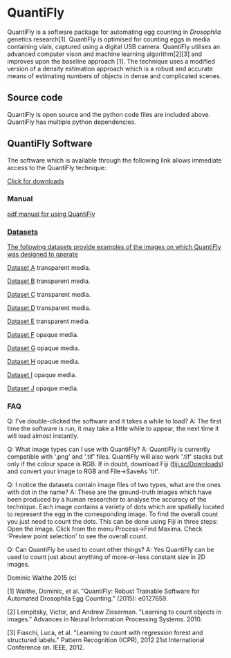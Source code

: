<html>


<head>
</head>
<body>
<H1>QuantiFly</H1>
<p> QuantiFly is a software package for automating egg counting in  <i>Drosophila</i> genetics research[1]. QuantiFly is optimised for counting eggs in media containing vials, captured using a digital USB camera. QuantiFly utilises an advanced computer vison and machine learning algorithm[2][3] and improves upon the baseline approach [1]. The technique uses a modified version of a density estimation approach which is a robust and accurate means of estimating numbers of objects in dense and complicated scenes.
<H2>Source code</H2>
<p>QuantiFly is open source and the python code files are included above. QuantiFly has multiple python dependencies.</p>

<H2>QuantiFly Software</H2>
<p> The software which is available through the following link allows immediate access to the QuantiFly technique:
<p><a href ="http://sara.molbiol.ox.ac.uk/dwaithe/download_page.html#FoCuS">Click for downloads</a></p>
<H3>Manual</H3>
<p><a href ="http://sara.molbiol.ox.ac.uk/dwaithe/software/howTo.pdf">pdf manual for using QuantiFly</p>
<H3>Datasets</H3>
<p> The following datasets provide examples of the images on which QuantiFly was designed to operate </p>
<p><a href ="http://sara.molbiol.ox.ac.uk/dwaithe/ground_truth_data/data01-20130531-DM.zip">Dataset A</a> transparent media. </p>
<p><a href ="http://sara.molbiol.ox.ac.uk/dwaithe/ground_truth_data/data02-20130709-DM.zip">Dataset B</a> transparent media. </p>
<p><a href ="http://sara.molbiol.ox.ac.uk/dwaithe/ground_truth_data/data03-20140331-DM.zip">Dataset C</a> transparent media. </p>
<p><a href ="http://sara.molbiol.ox.ac.uk/dwaithe/ground_truth_data/data04-20140331-DM.zip">Dataset D</a> transparent media. </p>
<p><a href ="http://sara.molbiol.ox.ac.uk/dwaithe/ground_truth_data/data05-bias-DM.zip">Dataset E</a> transparent media. </p>
<p><a href ="http://sara.molbiol.ox.ac.uk/dwaithe/ground_truth_data/data06-20130704-SY.zip">Dataset F</a> opaque media. </p>
<p><a href ="http://sara.molbiol.ox.ac.uk/dwaithe/ground_truth_data/data07-20130709-SY.zip">Dataset G</a> opaque media. </p>
<p><a href ="http://sara.molbiol.ox.ac.uk/dwaithe/ground_truth_data/data08-20140409-SY.zip">Dataset H</a> opaque media. </p>
<p><a href ="http://sara.molbiol.ox.ac.uk/dwaithe/ground_truth_data/data09-20140409-SY.zip">Dataset I</a> opaque media. </p>
<p><a href ="http://sara.molbiol.ox.ac.uk/dwaithe/ground_truth_data/data10-bias-SY.zip">Dataset J</a> opaque media. </p>

<H3>FAQ</H3>
<p>Q: I've double-clicked the software and it takes a while to load? A: The first time the software is run, it may take a little while to appear, the next time it will load almost instantly.</p>

<p>Q: What image types can I use with QuantiFly? A: QuantiFly is currently compatible with '.png' and '.tif' files. QuantiFly will also work '.tif' stacks but only if the colour space is RGB. If in doubt, download Fiji (<a href="fiji.sc/Downloads">fiji.sc/Downloads</a>) and convert your image to RGB and File->SaveAs 'tif'.

<p>Q: I notice the datasets contain image files of two types, what are the ones with dot in the name? A: These are the ground-truth images which have been produced by a human researcher to analyse the accuracy of the technique. Each image contains a variety of dots which are spatially located to represent the egg in the corresponding image. To find the overall count you just need to count the dots. This can be done using Fiji in three steps: Open the image. Click from the menu Process->Find Maxima. Check 'Preview point selection' to see the overall count.

<p>Q: Can QuantiFly be used to count other things?  A: Yes QuantiFly can be used to count just about anything of more-or-less constant size in 2D images.</p>

<p> Dominic Waithe 2015 (c)</p>
<p>[1] Waithe, Dominic, et al. "QuantiFly: Robust Trainable Software for Automated Drosophila Egg Counting." (2015): e0127659.</p>
<p>[2] Lempitsky, Victor, and Andrew Zisserman. "Learning to count objects in images." Advances in Neural Information Processing Systems. 2010.</p>
<p>[3] Fiaschi, Luca, et al. "Learning to count with regression forest and structured labels." Pattern Recognition (ICPR), 2012 21st International Conference on. IEEE, 2012.</p>

</body>

